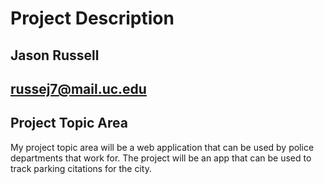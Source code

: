 # Project Description 

## Jason Russell
## russej7@mail.uc.edu

## Project Topic Area 

My project topic area will be a web application that can be used by police departments 
that work for. The project will be an app that can be used to track parking citations for the city. 
